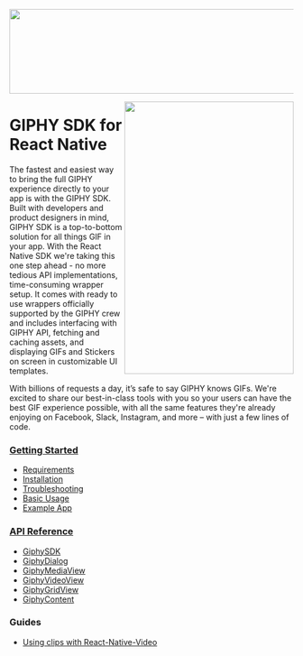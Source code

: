<p align="center">
<img width="750" height="150" src="https://github.com/Giphy/giphy-react-native-sdk/blob/main/docs/assets/sdk_logo.gif">
</p>

<img align="right" width="300" height="483" src="https://github.com/Giphy/giphy-react-native-sdk/blob/main/docs/assets/example_app.gif">

# GIPHY SDK for React Native

The fastest and easiest way to bring the full GIPHY experience directly to your app is with the GIPHY SDK. Built with
developers and product designers in mind, GIPHY SDK is a top-to-bottom solution for all things GIF in your app. With the
React Native SDK we're taking this one step ahead - no more tedious API implementations, time-consuming wrapper setup.
It comes with ready to use wrappers officially supported by the GIPHY crew and includes interfacing with GIPHY API,
fetching and caching assets, and displaying GIFs and Stickers on screen in customizable UI templates.

With billions of requests a day, it’s safe to say GIPHY knows GIFs. We're excited to share our best-in-class tools with
you so your users can have the best GIF experience possible, with all the same features they're already enjoying on
Facebook, Slack, Instagram, and more – with just a few lines of code.

### [Getting Started](docs/getting-started.md)

- [Requirements](docs/getting-started.md#requirements)
- [Installation](docs/getting-started.md#installation)
- [Troubleshooting](docs/getting-started.md#troubleshooting)
- [Basic Usage](docs/getting-started.md#basic-usage)
- [Example App](https://github.com/Giphy/giphy-react-native-sdk/tree/main/example)

### [API Reference](docs/api.md)

- [GiphySDK](docs/api.md#giphysdk)
- [GiphyDialog](docs/api.md#giphydialog)
- [GiphyMediaView](docs/api.md#giphymediaview)
- [GiphyVideoView](docs/api.md#giphyvideoview)
- [GiphyGridView](docs/api.md#giphygridview)
- [GiphyContent](docs/api.md#giphycontent)

### Guides

- [Using clips with React-Native-Video](docs/using-clips-with-react-native-video.md)
